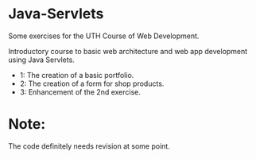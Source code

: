 # Java-Servlets
Some exercises for the UTH Course of Web Development. 

Introductory course to basic web architecture and web app development using Java Servlets.


- 1: The creation of a basic portfolio.
- 2: The creation of a form for shop products.
- 3: Enhancement of the 2nd exercise.

# Note: 

The code definitely needs revision at some point.
